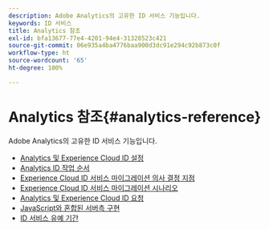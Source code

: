 ```yaml
---
description: Adobe Analytics의 고유한 ID 서비스 기능입니다.
keywords: ID 서비스
title: Analytics 참조
exl-id: bfa13677-77e4-4201-94e4-31328523c421
source-git-commit: 06e935a4ba4776baa900d3dc91e294c92b873c0f
workflow-type: ht
source-wordcount: '65'
ht-degree: 100%

---
```


# Analytics 참조{#analytics-reference}

Adobe Analytics의 고유한 ID 서비스 기능입니다.

+ [Analytics 및 Experience Cloud ID 설정](analytics-ids.md)
+ [Analytics ID 작업 순서](analytics-order-of-operations.md)
+ [Experience Cloud ID 서비스 마이그레이션 의사 결정 지점](migration-decisions.md)
+ [Experience Cloud ID 서비스 마이그레이션 시나리오](migration-scenarios.md)
+ [Analytics 및 Experience Cloud ID 요청](legacy-analytics.md)
+ [JavaScript와 혼합된 서버측 구현](server-side.md)
+ [ID 서비스 유예 기간](grace-period.md)
<!--+ [Data Collection CNAMEs and Cross-Domain Tracking](cname.md)-->
